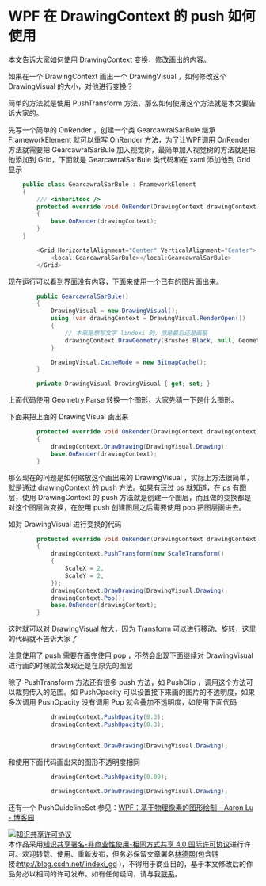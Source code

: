 
# WPF 在 DrawingContext 的 push 如何使用

本文告诉大家如何使用 DrawingContext 变换，修改画出的内容。

<!--more-->


<!-- csdn -->

如果在一个 DrawingContext 画出一个 DrawingVisual ，如何修改这个 DrawingVisual 的大小，对他进行变换？

简单的方法就是使用 PushTransform 方法，那么如何使用这个方法就是本文要告诉大家的。

先写一个简单的 OnRender ，创建一个类 GearcawralSarBule 继承 FrameworkElement 就可以重写 OnRender 方法，为了让WPF调用 OnRender 方法就需要把 GearcawralSarBule 加入视觉树，最简单加入视觉树的方法就是把他添加到 Grid，下面就是 GearcawralSarBule 类代码和在 xaml 添加他到 Grid 显示

```csharp
    public class GearcawralSarBule : FrameworkElement
    {
        /// <inheritdoc />
        protected override void OnRender(DrawingContext drawingContext)
        {
            base.OnRender(drawingContext);
        }
    }
```

```csharp
        <Grid HorizontalAlignment="Center" VerticalAlignment="Center">
            <local:GearcawralSarBule></local:GearcawralSarBule>
        </Grid>
```

现在运行可以看到界面没有内容，下面来使用一个已有的图片画出来。

```csharp
        public GearcawralSarBule()
        {
            DrawingVisual = new DrawingVisual();
            using (var drawingContext = DrawingVisual.RenderOpen())
            {
                // 本来是想写文字 lindexi 的，但是最后还是画星
                drawingContext.DrawGeometry(Brushes.Black, null, Geometry.Parse("m25,1 6,17h18l-14,11 5,17-15-10-15,10 5-17-14-11h18z"));
            }

            DrawingVisual.CacheMode = new BitmapCache();
        }

        private DrawingVisual DrawingVisual { get; set; }
```

上面代码使用 Geometry.Parse 转换一个图形，大家先猜一下是什么图形。

下面来把上面的 DrawingVisual 画出来

```csharp
        protected override void OnRender(DrawingContext drawingContext)
        {
            drawingContext.DrawDrawing(DrawingVisual.Drawing);
            base.OnRender(drawingContext);
        }
```
那么现在的问题是如何缩放这个画出来的 DrawingVisual ，实际上方法很简单，就是通过 drawingContext 的 push 方法。如果有玩过 ps 就知道，在 ps 有图层，使用 DrawingContext 的 push 方法就是创建一个图层，而且做的变换都是对这个图层做变换，在使用 push 创建图层之后需要使用 pop 把图层画进去。

如对 DrawingVisual 进行变换的代码

```csharp
        protected override void OnRender(DrawingContext drawingContext)
        {
            drawingContext.PushTransform(new ScaleTransform()
            {
                ScaleX = 2,
                ScaleY = 2,
            });
            drawingContext.DrawDrawing(DrawingVisual.Drawing);
            drawingContext.Pop();
            base.OnRender(drawingContext);
        }
```

这时就可以对 DrawingVisual 放大，因为 Transform 可以进行移动、旋转，这里的代码就不告诉大家了

注意使用了 push 需要在画完使用 pop ，不然会出现下面继续对 DrawingVisual 进行画的时候就会发现还是在原先的图层

除了 PushTransform 方法还有很多 push 方法，如 PushClip ，调用这个方法可以裁剪传入的范围。如 PushOpacity 可以设置接下来画的图片的不透明度，如果多次调用 PushOpacity 没有调用 Pop 就会叠加不透明度，如使用下面代码

```csharp
            drawingContext.PushOpacity(0.3);
            drawingContext.PushOpacity(0.3);


            drawingContext.DrawDrawing(DrawingVisual.Drawing);
```

和使用下面代码画出来的图形不透明度相同

```csharp
            drawingContext.PushOpacity(0.09);

            drawingContext.DrawDrawing(DrawingVisual.Drawing);
```

还有一个 PushGuidelineSet 参见：[WPF：基于物理像素的图形绘制 - Aaron Lu - 博客园](http://www.cnblogs.com/AaronLu/archive/2009/11/13/1602332.html )





<a rel="license" href="http://creativecommons.org/licenses/by-nc-sa/4.0/"><img alt="知识共享许可协议" style="border-width:0" src="https://licensebuttons.net/l/by-nc-sa/4.0/88x31.png" /></a><br />本作品采用<a rel="license" href="http://creativecommons.org/licenses/by-nc-sa/4.0/">知识共享署名-非商业性使用-相同方式共享 4.0 国际许可协议</a>进行许可。欢迎转载、使用、重新发布，但务必保留文章署名[林德熙](http://blog.csdn.net/lindexi_gd)(包含链接:http://blog.csdn.net/lindexi_gd )，不得用于商业目的，基于本文修改后的作品务必以相同的许可发布。如有任何疑问，请与我[联系](mailto:lindexi_gd@163.com)。